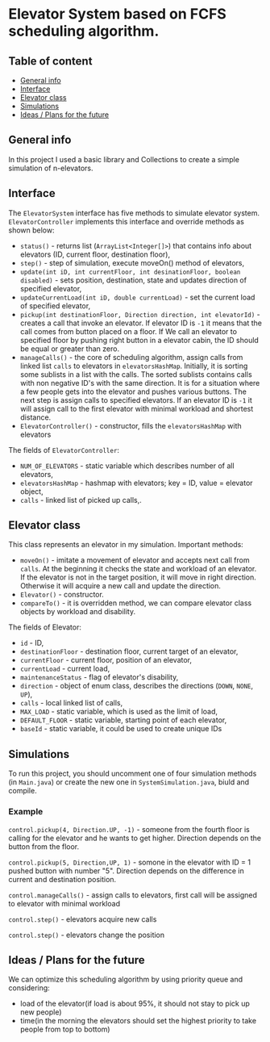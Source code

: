 # Elevator System based on FCFS scheduling algorithm.
## Table of content
* [General info](#general-info)
* [Interface](#interface)
* [Elevator class](#elevator-class)
* [Simulations](#simulations)
* [Ideas / Plans for the future](#ideas)

## General info
In this project I used a basic library and Collections to create a simple simulation of n-elevators.
	
## Interface
The `ElevatorSystem` interface has five methods to simulate elevator system. `ElevatorController` implements this interface and override methods as shown below:
* `status()` - returns list (`ArrayList<Integer[]>`) that contains info about elevators (ID, current floor, destination floor),
* `step()` - step of simulation, execute moveOn() method of elevators,
* `update(int iD, int currentFloor, int desinationFloor, boolean disabled)` - sets position, destination, state and updates direction of specified elevator,
* `updateCurrentLoad(int iD, double currentLoad)` - set the current load of specified elevator,
* `pickup(int destinationFloor, Direction direction, int elevatorId)` - creates a call that invoke an elevator. If elevator ID is `-1` it means that the call comes from button placed on a floor. If We call an elevator to specified floor by pushing right button in a elevator cabin, the ID should be equal or greater than zero. 
* `manageCalls()` - the core of scheduling algorithm, assign calls from linked list `calls` to elevators in `elevatorsHashMap`. Initially, it is sorting some sublists in a list with the calls. The sorted sublists contains calls with non negative ID's with the same direction. It is for a situation where a few people gets into the elevator and pushes various buttons. The next step is assign calls to specified  elevators. If an elevator ID is `-1` it will assign call to the first elevator with minimal workload and shortest distance.
* `ElevatorController()` - constructor, fills the `elevatorsHashMap` with elevators

The fields of `ElevatorController`:
* `NUM_OF_ELEVATORS` - static variable which describes number of all elevators,
* `elevatorsHashMap` - hashmap with elevators; key = ID, value = elevator object,
* `calls` - linked list of picked up calls,.

## Elevator class
This class represents an elevator in my simulation. Important methods:
* `moveOn()` - imitate a movement of elevator and accepts next call from `calls`. At the beginning it checks the state and workload of an elevator. If the elevator is not in the target position, it will move in right direction. Otherwise it will acquire a new call and update the direction. 
* `Elevator()` - constructor.
* `compareTo()` - it is overridden method, we can compare elevator class objects by workload and disability.


The fields of Elevator:
* `id` - ID,
* `destinationFloor` - destination floor, current target of an elevator,
* `currentFloor` - current floor, position of an elevator,
* `currentLoad` - current load,
* `maintenanceStatus` - flag of elevator's disability,
* `direction` - object of enum class, describes the directions (`DOWN`, `NONE`, `UP`),
* `calls` - local linked list of calls,
* `MAX_LOAD` - static variable, which is used as the limit of load,
* `DEFAULT_FLOOR` - static variable, starting point of each elevator,
* `baseId` - static variable, it could be used to create unique IDs



	
## Simulations
To run this project, you should uncomment one of four simulation methods (in `Main.java`) or create the new one in `SystemSimulation.java`, biuld and compile.

### Example
`control.pickup(4, Direction.UP, -1)` - someone from the fourth floor is calling for the elevator and he wants to get higher. Direction depends on the button from the floor.

`control.pickup(5, Direction,UP, 1)` - somone in the elevator with ID = 1 pushed button with number "5". Direction depends on the difference in current and destination position.

`control.manageCalls()` - assign calls to elevators, first call will be assigned to elevator with minimal workload

`control.step()` - elevators acquire new calls

`control.step()` - elevators change the position



## Ideas / Plans for the future
We can optimize this scheduling algorithm by using priority queue and considering:
* load of the elevator(if load is about 95%, it should not stay to pick up new people)
* time(in the morning the elevators should set the highest priority to take people from top to bottom)
